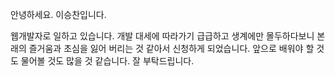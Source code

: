 안녕하세요. 이승찬입니다.

웹개발자로 일하고 있습니다.
개발 대세에 따라가기 급급하고 생계에만 몰두하다보니 본래의 즐거움과 초심을 잃어 버리는 것 같아서 신청하게 되었습니다.
앞으로 배워야 할 것도 물어볼 것도 많을 것 같습니다. 잘 부탁드립니다.
